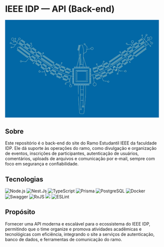 # IEEE IDP — API (Back-end)

![Banner IEEE IDP](assets/IEEELogo.jpeg)

## Sobre

Este repositório é o back-end do site do Ramo Estudantil IEEE da faculdade IDP. Ele dá suporte às operações do ramo, como divulgação e organização de eventos, inscrições de participantes, autenticação de usuários, comentários, uploads de arquivos e comunicação por e-mail, sempre com foco em segurança e confiabilidade.

## Tecnologias

<p>
	<img src="https://cdn.jsdelivr.net/gh/devicons/devicon/icons/nodejs/nodejs-original.svg" height="40" alt="Node.js" title="Node.js" />
	<img src="https://cdn.jsdelivr.net/gh/devicons/devicon@latest/icons/nestjs/nestjs-original.svg" height="40" alt="Nest.Js" title="Nest.Js"/>
	<img src="https://cdn.jsdelivr.net/gh/devicons/devicon/icons/typescript/typescript-original.svg" height="40" alt="TypeScript" title="TypeScript" />
	<img src="https://cdn.jsdelivr.net/gh/devicons/devicon/icons/prisma/prisma-original.svg" height="40" alt="Prisma" title="Prisma" />
	<img src="https://cdn.jsdelivr.net/gh/devicons/devicon/icons/postgresql/postgresql-original.svg" height="40" alt="PostgreSQL" title="PostgreSQL" />
	<img src="https://cdn.jsdelivr.net/gh/devicons/devicon/icons/docker/docker-original.svg" height="40" alt="Docker" title="Docker" />
	<img src="https://cdn.jsdelivr.net/gh/devicons/devicon/icons/swagger/swagger-original.svg" height="40" alt="Swagger" title="Swagger" />
	<img src="https://cdn.jsdelivr.net/gh/devicons/devicon/icons/rxjs/rxjs-original.svg" height="40" alt="RxJS" title="RxJS" />
	<img src="https://cdn.jsdelivr.net/gh/devicons/devicon@latest/icons/vitest/vitest-original.svg" height="40"/>
	<img src="https://cdn.jsdelivr.net/gh/devicons/devicon/icons/eslint/eslint-original.svg" height="40" alt="ESLint" title="ESLint" />
</p>

## Propósito

Fornecer uma API moderna e escalável para o ecossistema do IEEE IDP, permitindo que o time organize e promova atividades acadêmicas e tecnológicas com eficiência, integrando o site a serviços de autenticação, banco de dados, e ferramentas de comunicação do ramo.

